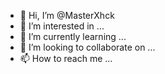 - 👋 Hi, I’m @MasterXhck
- 👀 I’m interested in ...
- 🌱 I’m currently learning ...
- 💞️ I’m looking to collaborate on ...
- 📫 How to reach me ...

<!---
MasterXhck/MasterXhck is a, ✨ special ✨ repository because its `README.md` (this file) appears on your GitHub profile.
You can click the Preview link to take a look at your changes.
--->
